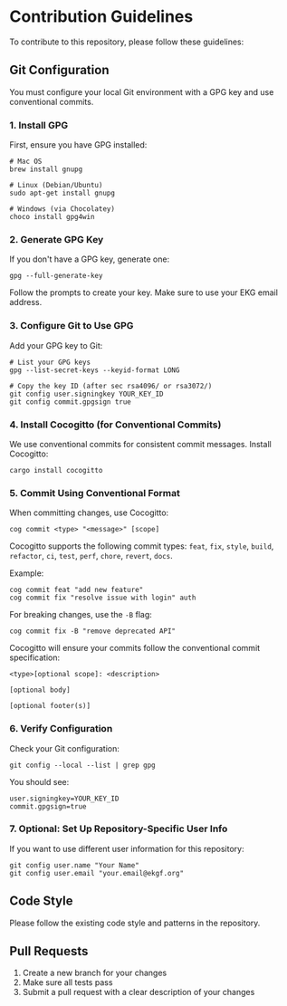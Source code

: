 # Contribution Guidelines

To contribute to this repository, please follow these guidelines:

## Git Configuration

You must configure your local Git environment with a GPG key and use conventional commits.

### 1. Install GPG

First, ensure you have GPG installed:

```shell
# Mac OS
brew install gnupg

# Linux (Debian/Ubuntu)
sudo apt-get install gnupg

# Windows (via Chocolatey)
choco install gpg4win
```

### 2. Generate GPG Key

If you don't have a GPG key, generate one:

```shell
gpg --full-generate-key
```

Follow the prompts to create your key. Make sure to use your EKG email address.

### 3. Configure Git to Use GPG

Add your GPG key to Git:

```shell
# List your GPG keys
gpg --list-secret-keys --keyid-format LONG

# Copy the key ID (after sec rsa4096/ or rsa3072/)
git config user.signingkey YOUR_KEY_ID
git config commit.gpgsign true
```

### 4. Install Cocogitto (for Conventional Commits)

We use conventional commits for consistent commit messages. Install Cocogitto:

```shell
cargo install cocogitto
```

### 5. Commit Using Conventional Format

When committing changes, use Cocogitto:

```shell
cog commit <type> "<message>" [scope]
```

Cocogitto supports the following commit types: `feat`, `fix`, `style`, `build`, `refactor`, `ci`, `test`, `perf`, `chore`, `revert`, `docs`.

Example:

```shell
cog commit feat "add new feature"
cog commit fix "resolve issue with login" auth
```

For breaking changes, use the `-B` flag:

```shell
cog commit fix -B "remove deprecated API"
```

Cocogitto will ensure your commits follow the conventional commit specification:

```
<type>[optional scope]: <description>

[optional body]

[optional footer(s)]
```

### 6. Verify Configuration

Check your Git configuration:

```shell
git config --local --list | grep gpg
```

You should see:

```
user.signingkey=YOUR_KEY_ID
commit.gpgsign=true
```

### 7. Optional: Set Up Repository-Specific User Info

If you want to use different user information for this repository:

```shell
git config user.name "Your Name"
git config user.email "your.email@ekgf.org"
```

## Code Style

Please follow the existing code style and patterns in the repository.

## Pull Requests

1. Create a new branch for your changes
2. Make sure all tests pass
3. Submit a pull request with a clear description of your changes
